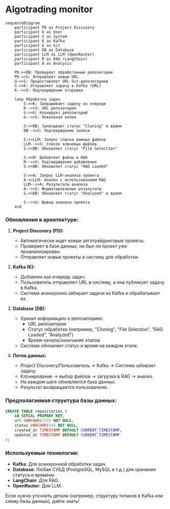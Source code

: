# Algotrading monitor

```mermaid
sequenceDiagram
    participant PD as Project Discovery
    participant U as User
    participant S as System
    participant K as Kafka
    participant G as Git
    participant DB as Database
    participant LLM as LLM (OpenRouter)
    participant R as RAG (LangChain)
    participant A as Analysis

    PD->>DB: Проверяет обработанные репозитории
    PD->>S: Отправляет новые URL
    U->>S: Предоставляет URL Git-репозиториев
    S->>K: Отправляет задачу в Kafka (URL)
    K-->>S: Подтверждение отправки

    loop Обработка задач
        S->>K: Запрашивает задачу из очереди
        K-->>S: URL репозитория
        S->>G: Клонирует репозиторий
        G-->>S: Локальная копия

        S->>DB: Записывает статус "Cloning" и время
        DB-->>S: Подтверждение записи

        S->>LLM: Запрос списка важных файлов
        LLM-->>S: Список ключевых файлов
        S->>DB: Обновляет статус "File Selection"

        S->>R: Добавляет файлы в RAG
        R-->>S: Подтверждение добавления
        S->>DB: Обновляет статус "RAG Loaded"

        S->>A: Запрос LLM-анализа проекта
        A->>LLM: Анализ с использованием RAG
        LLM-->>A: Результаты анализа
        A-->>S: Форматированные результаты
        S->>DB: Обновляет статус "Analyzed" и время

        S-->>U: Вывод анализа проекта
    end
```

### Обновления в архитектуре:

1. **Project Discovery (PD):**
   - Автоматически ищет новые алготрейдинговые проекты.
   - Проверяет в базе данных, не был ли проект уже проанализирован.
   - Отправляет новые проекты в систему для обработки.

2. **Kafka (K):**
   - Добавлен как очередь задач.
   - Пользователь отправляет URL в систему, а она публикует задачу в Kafka.
   - Система асинхронно забирает задачи из Kafka и обрабатывает их.

3. **Database (DB):**
   - Хранит информацию о репозиториях:
     - URL репозитория
     - Статус обработки (например, "Cloning", "File Selection", "RAG Loaded", "Analyzed")
     - Время начала/окончания этапов
   - Система обновляет статус и время на каждом этапе.

4. **Поток данных:**
   - Project Discovery/Пользователь → Kafka → Система забирает задачу.
   - Клонирование → выбор файлов → загрузка в RAG → анализ.
   - На каждом шаге обновляется база данных.
   - Результат возвращается пользователю.

### Предполагаемая структура базы данных:
```sql
CREATE TABLE repositories (
    id SERIAL PRIMARY KEY,
    url VARCHAR(255) NOT NULL,
    status VARCHAR(50) NOT NULL,
    created_at TIMESTAMP DEFAULT CURRENT_TIMESTAMP,
    updated_at TIMESTAMP DEFAULT CURRENT_TIMESTAMP
);
```

### Используемые технологии:
- **Kafka**: Для асинхронной обработки задач.
- **Database**: Любая СУБД (PostgreSQL, MySQL и т.д.) для хранения статуса и времени.
- **LangChain**: Для RAG.
- **OpenRouter**: Для LLM.

Если нужно уточнить детали (например, структуру топиков в Kafka или схему базы данных), дайте знать!